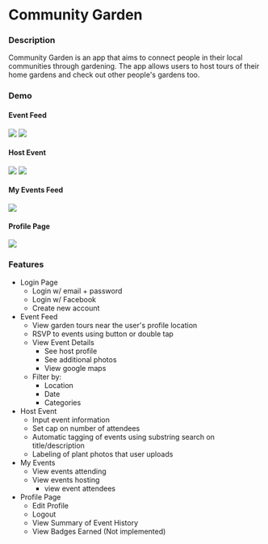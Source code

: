 # Community Garden

### Description
Community Garden is an app that aims to connect people in their local communities through gardening. The app allows users to host tours of their home gardens and check out other people's gardens too.

### Demo 
#### Event Feed
![](https://github.com/hyang00/FinalProject/blob/master/EventFeed.gif)
![](https://github.com/hyang00/FinalProject/blob/master/Filter.gif)
#### Host Event
![](https://github.com/hyang00/FinalProject/blob/master/HostEvent.gif)
![](https://github.com/hyang00/FinalProject/blob/master/labeler.gif)
#### My Events Feed
![](https://github.com/hyang00/FinalProject/blob/master/MyEvent.gif)
#### Profile Page
![](https://github.com/hyang00/FinalProject/blob/master/profile2.gif)

### Features
- Login Page
    - Login w/ email + password 
    - Login w/ Facebook
    - Create new account
- Event Feed
    - View garden tours near the user's profile location
    - RSVP to events using button or double tap
    - View Event Details
        - See host profile
        - See additional photos
        - View google maps
    - Filter by:
        - Location
        - Date
        - Categories
- Host Event
    - Input event information
    - Set cap on number of attendees
    - Automatic tagging of events using substring search on title/description
    - Labeling of plant photos that user uploads
- My Events
    - View events attending
    - View events hosting
        - view event attendees
- Profile Page
    - Edit Profile
    - Logout
    - View Summary of Event History
    - View Badges Earned (Not implemented) 
  
